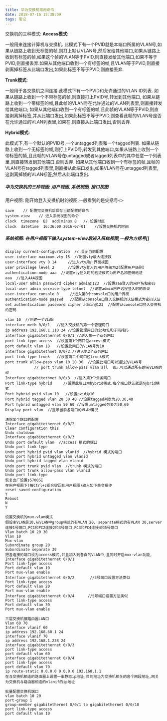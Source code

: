 ```yaml
---
title: 华为交换机常用命令
date: 2018-07-16 15:38:09
tags: 笔记
---
```


交换机的三种模式:
**Access模式:**

一般用来连接计算机与交换机. 此模式下有一个PVID就是本端口所属的VLAN号,如果从链路上收到无标签的帧,则打上默认VLAN号,然后发给其他端口,如果从链路上收到有标签的帧,如果这个帧的VLAN等于PVID,则直接发给其他端口,如果不等于PVID,则直接丢弃.如果从其他端口收到一个有标签的帧,且VLAN等于PVID,则直接剥离掉标签从此端口发出,如果此标签不等于PVID,则直接丢弃.

**Trunk模式:**

一般用于各交换机之间连接.此模式下有一个PVID和允许通过的VLAN ID列表. 如果从链路上收到一个不带标签的帧,则直接打上PVID号,转发到其他端口, 如果从链路上收到一个带标签的帧,且此帧的VLAN号在允许通过的VLAN列表里,则直接转发给其他端口; 如果从其他端口收到一个有标签的帧,且此帧的VLAN等于PVID,则直接剥离掉标签,并从此端口发出,如果此标签不等于PVID,则查看此帧的VLAN号是否在允许通过的VLAN列表里,如果在,则直接从此端口发出,否则丢弃.

**Hybrid模式:**

此模式下,有一个默认的PVID号,一个untagged列表和一个tagged列表. 如果从链路上收到一个无标签的帧,则打上PVID号,转发到其他端口,如果从链路上收到一个带标签的帧,且此帧的VLAN号在untagged或者tagged列表中的其中任意一个列表里,则直接转发到其他端口,否则丢弃. 如果从其他端口收到一个有标签的帧,且帧的VLAN号在tagged列表里,则直接从此端口发出,如果VLAN号在untagged列表里,这剥离掉帧的VLAN标签,然后从此端口发出.

##### 华为交换机的三种视图: 用户视图, 系统视图, 接口视图
用户视图: 刚开始登入交换机时的视图,一般看到的是尖括号<>


```
save    // 配置完交换机后保存当前配置的命令
system-view    // 进入系统视图的命令
clock  timezone  BJ  add|minus 8   // 设置时区
clock  datetime  16:36:00 2016-07-01    //设置交换机的时间
```

##### 系统视图: 在用户视图下输入system-view后进入系统视图,一般为方括号[]


```
display current-configuration  // 显示当前配置
user-interface maximum-vty 15  //配置vty最大连接数
user-interface vty 0 14     //进入vty用户界面视图
user privilege level 2      //设置vty登入的用户等级为2(配置用户级别)
authentication-mode aaa  //设置vty登入时的验证模式为用户名和密码验证
aaa  //进入AAA视图
local-user admin password cipher admin@123  //设置aaa登入的用户名和密码
local-user admin service-type telnet  //设置admin用户远程登入时的协议
user-interface console 0     //进入第0个console口的用户界面
authentication-mode passwd   //配置从console口登入交换机的认证模式为密码认证
set authentication password cipher admin@123  //配置从console口登入交换机的密码
```


```
vlan 10  //创建一个VLAN
interface meth 0/0/1   //进入交换机的第一个管理网口
ip address 192.168.1.110 24 //设置管理网口的ip地址和子网掩码
interface gigabitethernet 0/0/1 //进入第一个业务网口
port link-type access  //设置第1个网口位access模式
port default vlan 10   //设置此网口的VLAN号为10
interface gigabitethnet 0/0/2 //进入第2个业务网口
port link-type trunk   //设置第二个网口位trunk模式
port trunk allow-pass vlan 10 20 30  //设置此端口可以通过的VLAN号
             // port trunk allow-pass vlan all  表示可以通过所有的带VLAN的帧
Interface gigabitethnet 0/0/3  //进入第3个业务网口
Port link-type hybrid     //设置此端口为hybrid模式,每个端口默认就是hybrid模式
Port hybrid pvid vlan 10   //设置pvid为10
Port hybrid tagged vlan 20 30 40 //设置tagged列表为20,30,40
Port hybrid untagged vlan 50 60 //设置untagged列表为50,60
Display port vlan  //显示当前各端口的VLAN情况
```

```
清除某个端口的配置
Interface gigabitethernet 0/0/2
Clear configuration this
Undo shutdown
Interface gigabitethernet 0/0/3
Undo port default vlan  //access 模式的端口
Undo port link-type 
Undo port hybrid pvid vlan vlanid  //hybrid 模式的端口
Undo port hybrid untagged vlan vlanid 
Undo port hybrid tagged vlan vlanid 
Undo port trunk pvid vlan  //trunk 模式的端口
Undo port trunk allow-pass vlan vlanid 
Undo port link-type
恢复出厂设置s5700SI
在用户视图下(按Ctrl+z组合键回到用户视图)输入如下命令操作
reset saved-configuration
Y
Reboot
N
Y
```

```
设置交换机的mux-vlan模式
假设主VLAN是10,从VLAN中group模式的有VLAN 20, separate模式的有VLAN 30,server连接1号端口,PC1和PC2连接2和3号端口,PC3和PC4连接4和5号端口
Vlan batch 10 20 30
Vlan 10
Mux-vlan
Subordinate group 20
Subordinate separate 30
把各连接的端口设为access模式,并且加入到各自的VLAN中,且同时开启mux-vlan功能,
Interface gigabitethernet 0/0/1        
Port link-type access
Port default vlan 10
Port mux-vlan enable
Interface gigabitethernet 0/0/2       //3号端口设置方法类似
Port link-type access
Port default vlan 20
Port mux-vlan enable
Interface gigabitethernet 0/0/4      //5号端口设置方法类似
Port link-type access
Port default vlan 30
Port mux-vlan enable
```

```
三层交换机接路由器LAN口
Vlan 60 70
Interface vlanif 60
ip address 192.168.60.1 24
interface vlanif 70
ip address 192.168.1.238 24
interface gigabitethernet 0/0/3
port link-type access
port default vlan 60
interface gigabitethernet 0/0/4
port link-type access
port default vlan 70
ip route-static 0.0.0.0 0.0.0.0 192.168.1.1
在与交换机相连的路由器上设置一条静态ip地址,目的地址为交换机相关的各个网段地址,网关为交换机与路由器相连的vlanif的ip地址
```

```
批量配置交换机端口
vlan batch 10 20
port-group 1
group-member gigabitethernet 0/0/1 to gigabitethernet 0/0/10
port link-type access
port default vlan 10
```



